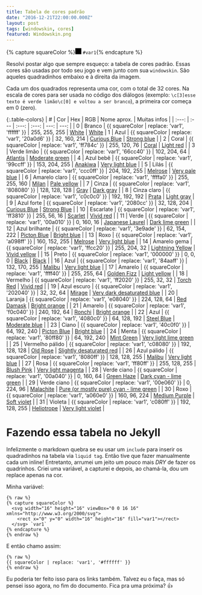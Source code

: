 ```yaml
---
title: Tabela de cores padrão
date: "2016-12-21T22:00:00.000Z"
layout: post
tags: [windowskin, cores]
featured: Windowskin.png
---
```


{% capture squareColor %}<svg width="16" height="16" viewBox="0 0 16 16" xmlns="http://www.w3.org/2000/svg"><rect x="0" y="0" width="16" height="16" fill="#var1"></rect></svg> `#var1`{% endcapture %}

Resolvi postar algo que sempre esqueço: a tabela de cores padrão. Essas cores são usadas por todo seu jogo e vem junto com sua `windowskin`. São aqueles quadradinhos embaixo e à direita da imagem.

<!--more-->

Cada um dos quadrados representa uma cor, com o total de 32 cores. Na escala de cores para ser usada no código dos diálogos (exemplo: `\c[3]esse texto é verde limão\c[0] e voltou a ser branco`), a primeira cor começa em 0 (zero).

{:.table-colors}
| # | Cor | Hex | RGB | Nome aprox. | Muitas infos |
| :---: | :--- | :---: | :---: | ---: | ---: |
| 0 | Branco | {{ squareColor | replace: 'var1', 'ffffff' }} | 255, 255, 255 | [White](http://chir.ag/projects/name-that-color/#FFFFFF) | [White](http://www.colorhexa.com/ffffff)
| 1 | Azul | {{ squareColor | replace: 'var1', '20a0d6' }} | 32, 160, 214 | [Curious Blue](http://chir.ag/projects/name-that-color/#20A0D6) | [Strong blue](http://www.colorhexa.com/20a0d6) |
| 2 | Coral | {{ squareColor | replace: 'var1', 'ff784c' }} | 255, 120, 76 | [Coral](http://chir.ag/projects/name-that-color/#FF784C) | [Light red](http://www.colorhexa.com/ff784c) |
| 3 | Verde limão | {{ squareColor | replace: 'var1', '66cc40' }} | 102, 204, 64 | [Atlantis](http://chir.ag/projects/name-that-color/#66CC40) | [Moderate green](http://www.colorhexa.com/66cc40) |
| 4 | Azul bebê | {{ squareColor | replace: 'var1', '99ccff' }} | 153, 204, 255 | [Anakiwa](http://chir.ag/projects/name-that-color/#99CCFF) | [Very light blue](http://www.colorhexa.com/99ccff) |
| 5 | Lilás | {{ squareColor | replace: 'var1', 'ccc0ff' }} | 204, 192, 255 | [Melrose](http://chir.ag/projects/name-that-color/#CCC0FF) | [Very pale blue](http://www.colorhexa.com/ccc0ff) |
| 6 | Amarelo claro | {{ squareColor | replace: 'var1', 'ffffa0' }} | 255, 255, 160 | [Milan](http://chir.ag/projects/name-that-color/#FFFFA0) | [Pale yellow](http://www.colorhexa.com/ffffa0) |
| 7 | Cinza | {{ squareColor | replace: 'var1', '808080' }} | 128, 128, 128 | [Gray](http://chir.ag/projects/name-that-color/#808080) | [Dark gray](http://www.colorhexa.com/808080) |
| 8 | Cinza claro | {{ squareColor | replace: 'var1', 'c0c0c0' }} | 192, 192, 192 | [Prata](http://chir.ag/projects/name-that-color/#C0C0C0) | [Light gray](http://www.colorhexa.com/c0c0c0) |
| 9 | Azul forte | {{ squareColor | replace: 'var1', '2080cc' }} | 32, 128, 204 | [Curious Blue](http://chir.ag/projects/name-that-color/#2080CC) | [Strong Blue](http://www.colorhexa.com/2080cc) |
| 10 | Escarlate | {{ squareColor | replace: 'var1', 'ff3810' }} | 255, 56, 16 | [Scarlet](http://chir.ag/projects/name-that-color/#FF3810) | [Vivid red](http://www.colorhexa.com/ff3810) |
| 11 | Verde | {{ squareColor | replace: 'var1', '00a010' }} | 0, 160, 16 | [Japanese Laurel](http://chir.ag/projects/name-that-color/#00A010) | [Dark lime green](http://www.colorhexa.com/ff3810) |
| 12 | Azul brilhante | {{ squareColor | replace: 'var1', '3e9ade' }} | 62, 154, 222 | [Picton Blue](http://chir.ag/projects/name-that-color/#3E9ADE) | [Bright blue](http://www.colorhexa.com/3e9ade) |
| 13 | Roxo | {{ squareColor | replace: 'var1', 'a098ff' }} | 160, 152, 255 | [Melrose](http://chir.ag/projects/name-that-color/#A098FF) | [Very light blue](http://www.colorhexa.com/a098ff) |
| 14 | Amarelo gema | {{ squareColor | replace: 'var1', 'ffcc20' }} | 255, 204, 32 | [Lightning Yellow](http://chir.ag/projects/name-that-color/#FFCC20) | [Vivid yellow](http://www.colorhexa.com/ffcc20) |
| 15 | Preto | {{ squareColor | replace: 'var1', '000000' }} | 0, 0, 0 | [Black](http://chir.ag/projects/name-that-color/#000000) | [Black](http://www.colorhexa.com/000000) |
| 16 | Azul | {{ squareColor | replace: 'var1', '84aaff' }} | 132, 170, 255 | [Malibu](http://chir.ag/projects/name-that-color/#84AAFF) | [Very light blue](http://www.colorhexa.com/84aaff) |
| 17 | Amarelo | {{ squareColor | replace: 'var1', 'ffff40' }} | 255, 255, 64 | [Golden Fizz](http://chir.ag/projects/name-that-color/#FFFF40) | [Light yellow](http://www.colorhexa.com/ffff40) |
| 18 | Vermelho | {{ squareColor | replace: 'var1', 'ff2020' }} | 255, 32, 32 | [Torch Red](http://chir.ag/projects/name-that-color/#FF2020) | [Vivid red](http://www.colorhexa.com/ff2020) |
| 19 | Azul escuro | {{ squareColor | replace: 'var1', '202040' }} | 32, 32, 64 | [Mirage](http://chir.ag/projects/name-that-color/#202040) | [Very dark desaturated blue](http://www.colorhexa.com/202040) |
| 20 | Laranja | {{ squareColor | replace: 'var1', 'e08040' }} | 224, 128, 64 | [Red Damask](http://chir.ag/projects/name-that-color/#E08040) | [Bright orange](http://www.colorhexa.com/e08040) |
| 21 | Amarelo | {{ squareColor | replace: 'var1', 'f0c040' }} | 240, 192, 64 | [Ronchi](http://chir.ag/projects/name-that-color/#F0C040) | [Bright orange](http://www.colorhexa.com/f0c040) |
| 22 | Azul | {{ squareColor | replace: 'var1', '4080c0' }} | 64, 128, 192 | [Steel Blue](http://chir.ag/projects/name-that-color/#4080C0) | [Moderate blue](http://www.colorhexa.com/4080c0) |
| 23 | Ciano | {{ squareColor | replace: 'var1', '40c0f0' }} | 64, 192, 240 | [Picton Blue](http://chir.ag/projects/name-that-color/#40C0F0) | [Bright blue](http://www.colorhexa.com/40c0f0) |
| 24 | Menta | {{ squareColor | replace: 'var1', '80ff80' }} | 64, 192, 240 | [Mint Green](http://chir.ag/projects/name-that-color/#80FF80) | [Very light lime green](http://www.colorhexa.com/80ff80) |
| 25 | Vermelho pálido | {{ squareColor | replace: 'var1', 'c08080' }} | 192, 128, 128 | [Old Rose](http://chir.ag/projects/name-that-color/#C08080) | [Slightly desaturated red](http://www.colorhexa.com/c08080) |
| 26 | Azul pálido | {{ squareColor | replace: 'var1', '8080ff' }} | 128, 128, 255 | [Malibu](http://chir.ag/projects/name-that-color/#8080FF) | [Very light blue](http://www.colorhexa.com/8080ff) |
| 27 | Rosa | {{ squareColor | replace: 'var1', 'ff80ff' }} | 255, 128, 255 | [Blush Pink](http://chir.ag/projects/name-that-color/#FF80FF) | [Very light magenta](http://www.colorhexa.com/ff80ff) |
| 28 | Verde ciano | {{ squareColor | replace: 'var1', '00a040' }} | 0, 160, 64 | [Green Haze](http://chir.ag/projects/name-that-color/#00A040) | [Dark cyan - lime green](http://www.colorhexa.com/00a040) |
| 29 | Verde ciano | {{ squareColor | replace: 'var1', '00e060' }} | 0, 224, 96 | [Malachite](http://chir.ag/projects/name-that-color/#00E060) | [Pure (or mostly pure) cyan - lime green](http://www.colorhexa.com/00e060) |
| 30 | Roxo | {{ squareColor | replace: 'var1', 'a060e0' }} | 160, 96, 224 | [Medium Purple](http://chir.ag/projects/name-that-color/#A060E0) | [Soft violet](http://www.colorhexa.com/a060e0) |
| 31 | Violeta | {{ squareColor | replace: 'var1', 'c080ff' }} | 192, 128, 255 | [Heliotrope](http://chir.ag/projects/name-that-color/#C080FF) | [Very light violet](http://www.colorhexa.com/a060e0) |

# Fazendo essa tabela no Jekyll

Infelizmente o markdown quebra se eu usar um `include` para inserir os quadradinhos na tabela via `liquid tag`. Então tive que fazer manualmente cada um inline! Entretanto, arrumei um jeito um pouco mais _DRY_ de fazer os quadrinhos. Criei uma variável, a capturei e depois, ao chamá-la, dou um replace apenas na cor.

Minha variável:

```liquid
{% raw %}
{% capture squareColor %}
  <svg width="16" height="16" viewBox="0 0 16 16" xmlns="http://www.w3.org/2000/svg">
    <rect x="0" y="0" width="16" height="16" fill="var1"></rect>
  </svg> `var1`
{% endcapture %}
{% endraw %}
```

E então chamo assim:

```liquid
{% raw %}
{{ squareColor | replace: 'var1', '#ffffff' }}
{% endraw %}
```

Eu poderia ter feito isso para os links também. Talvez eu o faça, mas só pensei isso agora, no fim do documento. Fica pra uma próxima? :+1:
